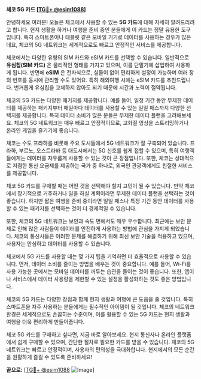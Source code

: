 **체코 5G 카드 [[TG💪+ @esim1088](https://t.me/s/esim1088)]**

안녕하세요 여러분! 오늘은 체코에서 사용할 수 있는 **5G 카드**에 대해 자세히 알려드리려고 합니다. 현지 생활을 하거나 여행을 준비 중인 분들에게 이 카드는 정말 유용한 도구입니다. 특히 스마트폰이나 태블릿 같은 모바일 기기로 데이터를 사용하는 경우가 많은데요, 체코의 5G 네트워크는 세계적으로도 빠르고 안정적인 서비스를 제공합니다.

체코에서는 다양한 유형의 SIM 카드와 eSIM 카드를 선택할 수 있습니다. 일반적으로 **유심칩(SIM 카드)** 은 물리적인 형태를 가지고 있으며, 이를 단말기에 삽입하여 사용하게 됩니다. 반면에 **eSIM** 은 전자식으로, 실물이 없어 편리하게 설정이 가능하며 여러 장의 번호를 동시에 관리할 수도 있어요. 특히 해외여행 시에는 eSIM 카드를 추천드립니다. 번거롭게 유심칩을 교체하지 않아도 되기 때문에 시간과 노력이 절약됩니다.

체코의 5G 카드는 다양한 패키지를 제공합니다. 예를 들어, 일정 기간 동안 무제한 데이터를 제공하는 패키지부터 매일마다 데이터를 사용할 수 있는 일일 패스까지 다양한 선택지를 제공합니다. 특히 데이터 소비가 많은 분들은 무제한 데이터 플랜을 고려해보세요. 체코의 5G 네트워크는 매우 빠르고 안정적이므로, 고화질 영상을 스트리밍하거나 온라인 게임을 즐기기에 좋습니다.

체코는 수도 프라하를 비롯해 주요 도시들에서 5G 네트워크가 잘 구축되어 있습니다. 프라하, 부르노, 오스트라바 등 대도시에서는 5G 신호를 쉽게 접할 수 있으며, 특히 여행객들에게는 데이터를 자유롭게 사용할 수 있는 것이 큰 장점입니다. 또한, 체코는 상대적으로 저렴한 통신 요금제를 제공하는 국가 중 하나로, 외국인 관광객에게도 친절한 서비스를 제공합니다.

체코 5G 카드를 구매할 때는 어떤 것을 선택해야 할지 고민이 될 수 있습니다. 만약 체코에서 장기적으로 거주하거나 일을 하실 계획이라면 무제한 데이터 플랜을 선택하는 것이 좋습니다. 하지만 짧은 여행을 준비 중이라면 일일 패스나 특정 기간 동안 데이터를 사용할 수 있는 패키지를 선택하는 것이 더 경제적일 수 있습니다.

또한, 체코의 5G 네트워크는 보안과 속도 면에서도 매우 우수합니다. 최근에는 보안 문제로 인해 많은 사람들이 데이터를 안전하게 사용하는 방법에 관심을 가지게 되었습니다. 체코의 통신사들은 이러한 문제를 해결하기 위해 최신 보안 기술을 적용하고 있으며, 사용자는 안심하고 데이터를 사용할 수 있습니다.

체코에서 5G 카드를 사용할 때는 몇 가지 팁을 기억하면 더 효율적으로 사용할 수 있습니다. 먼저, 데이터 소비를 줄이는 방법을 배우는 것이 중요합니다. 예를 들어, Wi-Fi를 사용 가능한 곳에서는 모바일 데이터를 꺼두는 습관을 들이는 것이 좋습니다. 또한, 앱이나 서비스에서 데이터 사용량을 제한할 수 있는 설정을 활성화하는 것도 좋은 방법입니다.

체코의 5G 카드는 다양한 장점과 함께 현지 생활과 여행에 큰 도움을 줄 것입니다. 특히 스마트폰을 자주 사용하는 분들에게는 필수적인 아이템이 될 것입니다. 체코의 네트워크 환경은 세계적으로도 손꼽히는 수준이며, 이를 활용할 수 있는 5G 카드는 현지 생활과 여행을 더욱 편리하게 만들어줍니다.

체코 5G 카드를 구매하고 싶다면, 지금 바로 알아보세요. 현지 통신사나 온라인 플랫폼에서 쉽게 구매할 수 있으며, 간단한 절차로 필요한 카드를 받을 수 있습니다. 체코의 5G 네트워크는 빠르고 안정적이며, 사용자의 편의성을 극대화합니다. 현지에서의 모든 순간을 원활하게 즐길 수 있도록 준비하세요!

**끝으로:** [[TG💪+ @esim1088](https://t.me/s/esim1088) ![Image](https://i.postimg.cc/Y0z9fWf4/image.png)]